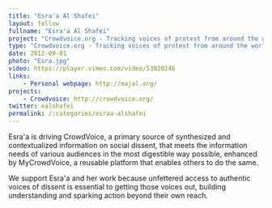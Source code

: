 ```yaml
---
title: "Esra'a Al Shafei"
layout: fellow
fullname: "Esra'a Al Shafei"
project: "Crowdvoice.org - Tracking voices of protest from around the world"
type: "Crowdvoice.org - Tracking voices of protest from around the world"
date: 2012-09-01
photo: "Esra.jpg"
video: https://player.vimeo.com/video/53920246
links:
    - Personal webpage: http://majal.org/
projects:
    - Crowdvoice: http://crowdvoice.org/
twitter: ealshafei
permalink: /:categories/esraa-alshafei
---
```


Esra'a is driving CrowdVoice, a primary source of synthesized and contextualized information on social dissent, that meets the information needs of various audiences in the most digestible way possible, enhanced by MyCrowdVoice, a reusable platform that enables others to do the same.

We support Esra'a and her work because unfettered access to authentic voices of dissent is essential to getting those voices out, building understanding and sparking action beyond their own reach.
